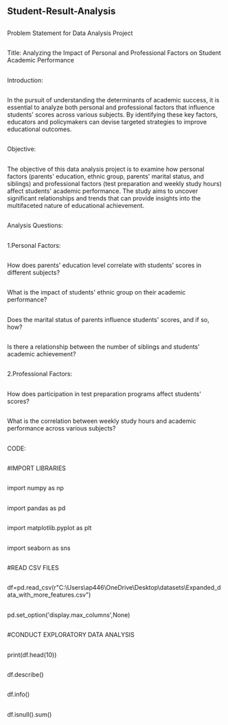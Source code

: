 ## Student-Result-Analysis
##
Problem Statement for Data Analysis Project
##
Title: Analyzing the Impact of Personal and Professional Factors on Student Academic Performance
##
Introduction:
##
In the pursuit of understanding the determinants of academic success, it is essential to analyze both personal and professional factors that influence students' scores across various subjects. By identifying these key factors, educators and policymakers can devise targeted strategies to improve educational outcomes.
##
Objective:
##
The objective of this data analysis project is to examine how personal factors (parents' education, ethnic group, parents' marital status, and siblings) and professional factors (test preparation and weekly study hours) affect students' academic performance. The study aims to uncover significant relationships and trends that can provide insights into the multifaceted nature of educational achievement.
##
Analysis Questions:
##
1.Personal Factors:
##
How does parents' education level correlate with students' scores in different subjects?
##
What is the impact of students' ethnic group on their academic performance?
##
Does the marital status of parents influence students' scores, and if so, how?
##
Is there a relationship between the number of siblings and students' academic achievement?
##
2.Professional Factors:
##
How does participation in test preparation programs affect students' scores?
##
What is the correlation between weekly study hours and academic performance across various subjects?
##
CODE:
##
#IMPORT LIBRARIES
##
import numpy as np
##
import pandas as pd
##
import matplotlib.pyplot as plt
##
import seaborn as sns
##
#READ CSV FILES
##
df=pd.read_csv(r"C:\Users\ap446\OneDrive\Desktop\datasets\Expanded_data_with_more_features.csv")
##
pd.set_option('display.max_columns',None)
##
#CONDUCT EXPLORATORY DATA ANALYSIS
##
print(df.head(10))
##
df.describe()
##
df.info()
##
df.isnull().sum()

